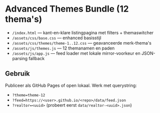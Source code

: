 # Advanced Themes Bundle (12 thema's)

- `/index.html` — kant-en-klare listingpagina met filters + themaswitcher
- `/assets/css/base.css` — enhanced basisstijl
- `/assets/css/themes/theme-1..12.css` — geavanceerde merk-thema's
- `/assets/js/themes.js` — 12 themanamen en paden
- `/assets/js/app.js` — feed loader met lokale mirror-voorkeur en JSON-parsing fallback

## Gebruik
Publiceer als GitHub Pages of open lokaal. Werk met querystring:
- `?theme=theme-12`
- `?feed=https://<user>.github.io/<repo>/data/feed.json`
- `?realtor=<uuid>` (probeert eerst `data/realtor-<uuid>.json`)

